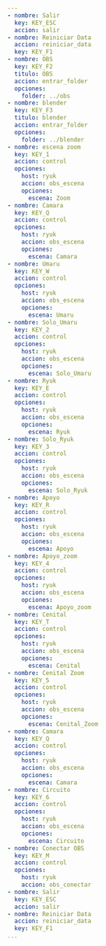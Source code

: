 ```yaml
---
- nombre: Salir
  key: KEY_ESC
  accion: salir
- nombre: Reiniciar Data
  accion: reiniciar_data
  key: KEY_F1
- nombre: OBS
  key: KEY_F2
  titulo: OBS
  accion: entrar_folder
  opciones:
    folder: ../obs
- nombre: blender
  key: KEY_F3
  titulo: blender
  accion: entrar_folder
  opciones:
    folder: ../blender
- nombre: escena zoom
  key: KEY_1
  accion: control
  opciones:
    host: ryuk
    accion: obs_escena
    opciones:
      escena: Zoom
- nombre: Camara
  key: KEY_Q
  accion: control
  opciones:
    host: ryuk
    accion: obs_escena
    opciones:
      escena: Camara
- nombre: Umaru
  key: KEY_W
  accion: control
  opciones:
    host: ryuk
    accion: obs_escena
    opciones:
      escena: Umaru
- nombre: Solo_Umaru
  key: KEY_2
  accion: control
  opciones:
    host: ryuk
    accion: obs_escena
    opciones:
      escena: Solo_Umaru
- nombre: Ryuk
  key: KEY_E
  accion: control
  opciones:
    host: ryuk
    accion: obs_escena
    opciones:
      escena: Ryuk
- nombre: Solo_Ryuk
  key: KEY_3
  accion: control
  opciones:
    host: ryuk
    accion: obs_escena
    opciones:
      escena: Solo_Ryuk
- nombre: Apoyo
  key: KEY_R
  accion: control
  opciones:
    host: ryuk
    accion: obs_escena
    opciones:
      escena: Apoyo
- nombre: Apoyo_zoom
  key: KEY_4
  accion: control
  opciones:
    host: ryuk
    accion: obs_escena
    opciones:
      escena: Apoyo_zoom
- nombre: Cenital
  key: KEY_T
  accion: control
  opciones:
    host: ryuk
    accion: obs_escena
    opciones:
      escena: Cenital
- nombre: Cenital Zoom
  key: KEY_5
  accion: control
  opciones:
    host: ryuk
    accion: obs_escena
    opciones:
      escena: Cenital_Zoom
- nombre: Camara
  key: KEY_Q
  accion: control
  opciones:
    host: ryuk
    accion: obs_escena
    opciones:
      escena: Camara
- nombre: Circuito
  key: KEY_6
  accion: control
  opciones:
    host: ryuk
    accion: obs_escena
    opciones:
      escena: Circuito
- nombre: Conectar OBS
  key: KEY_M
  accion: control
  opciones:
    host: ryuk
    accion: obs_conectar
- nombre: Salir
  key: KEY_ESC
  accion: salir
- nombre: Reiniciar Data
  accion: reiniciar_data
  key: KEY_F1
...
```

